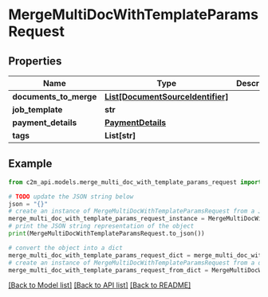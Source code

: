 # MergeMultiDocWithTemplateParamsRequest


## Properties

Name | Type | Description | Notes
------------ | ------------- | ------------- | -------------
**documents_to_merge** | [**List[DocumentSourceIdentifier]**](DocumentSourceIdentifier.md) |  | 
**job_template** | **str** |  | 
**payment_details** | [**PaymentDetails**](PaymentDetails.md) |  | 
**tags** | **List[str]** |  | [optional] 

## Example

```python
from c2m_api.models.merge_multi_doc_with_template_params_request import MergeMultiDocWithTemplateParamsRequest

# TODO update the JSON string below
json = "{}"
# create an instance of MergeMultiDocWithTemplateParamsRequest from a JSON string
merge_multi_doc_with_template_params_request_instance = MergeMultiDocWithTemplateParamsRequest.from_json(json)
# print the JSON string representation of the object
print(MergeMultiDocWithTemplateParamsRequest.to_json())

# convert the object into a dict
merge_multi_doc_with_template_params_request_dict = merge_multi_doc_with_template_params_request_instance.to_dict()
# create an instance of MergeMultiDocWithTemplateParamsRequest from a dict
merge_multi_doc_with_template_params_request_from_dict = MergeMultiDocWithTemplateParamsRequest.from_dict(merge_multi_doc_with_template_params_request_dict)
```
[[Back to Model list]](../README.md#documentation-for-models) [[Back to API list]](../README.md#documentation-for-api-endpoints) [[Back to README]](../README.md)


